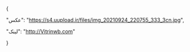 {

  "عکس": "https://s4.uupload.ir/files/img_20210924_220755_333_3cn.jpg",

  "لینک": "http://Vitrinwb.com"

}
